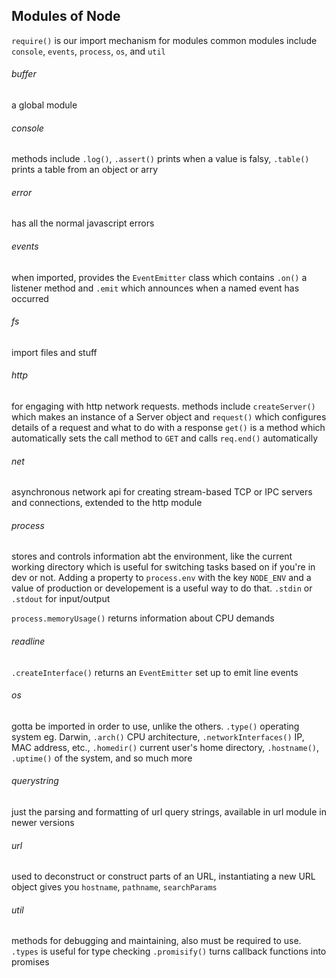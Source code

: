 ## Modules of Node

`require()` is our import mechanism for modules
common modules include `console`, `events`, `process`, `os`, and `util`

###### buffer
a global module

###### console
methods include `.log()`, `.assert()` prints when a value is falsy, `.table()` prints a table from an object or arry

###### error
has all the normal javascript errors

###### events
when imported, provides the `EventEmitter` class which contains `.on()` a listener method and `.emit` which announces when a named event has occurred

###### fs
import files and stuff

###### http
for engaging with http network requests. methods include
  `createServer()` which makes an instance of a Server object and
  `request()` which configures details of a request and what to do with a response
  `get()` is a method which automatically sets the call method to `GET` and calls `req.end()` automatically

###### net
asynchronous network api for creating stream-based TCP or IPC servers and connections, extended to the http module

###### process
stores and controls information abt the environment, like the current working directory which is useful for switching tasks based on if you're in dev or not. Adding a property to `process.env` with the key `NODE_ENV` and a value of production or developement is a useful way to do that.
`.stdin` or `.stdout` for input/output 

`process.memoryUsage()` returns information about CPU demands

###### readline
`.createInterface()` returns an `EventEmitter` set up to emit line events

###### os
gotta be imported in order to use, unlike the others. 
`.type()` operating system eg. Darwin, `.arch()` CPU architecture, `.networkInterfaces()` IP, MAC address, etc., `.homedir()` current user's home directory, `.hostname()`, `.uptime()` of the system, and so much more

###### querystring
just the parsing and formatting of url query strings, available in url module in newer versions

###### url
used to deconstruct or construct parts of an URL, instantiating a new URL object gives you `hostname`, `pathname`, `searchParams`

###### util
methods for debugging and maintaining, also must be required to use. 
`.types` is useful for type checking
`.promisify()` turns callback functions into promises
